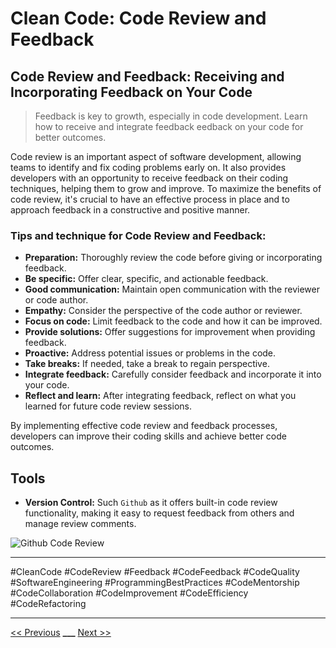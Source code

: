 # Clean Code: Code Review and Feedback



## Code Review and Feedback: Receiving and Incorporating Feedback on Your Code

> Feedback is key to growth, especially in code development. Learn how to receive and integrate feedback eedback on your code for better outcomes.

Code review is an important aspect of software development, allowing teams to identify and fix coding problems early on. It also provides developers with an opportunity to receive feedback on their coding techniques, helping them to grow and improve. To maximize the benefits of code review, it's crucial to have an effective process in place and to approach feedback in a constructive and positive manner.

### Tips and technique for Code Review and Feedback:

- **Preparation:** Thoroughly review the code before giving or incorporating feedback.
- **Be specific:** Offer clear, specific, and actionable feedback.
- **Good communication:** Maintain open communication with the reviewer or code author.
- **Empathy:** Consider the perspective of the code author or reviewer.
- **Focus on code:** Limit feedback to the code and how it can be improved.
- **Provide solutions:** Offer suggestions for improvement when providing feedback.
- **Proactive:** Address potential issues or problems in the code.
- **Take breaks:** If needed, take a break to regain perspective.
- **Integrate feedback:** Carefully consider feedback and incorporate it into your code.
- **Reflect and learn:** After integrating feedback, reflect on what you learned for future code review sessions.

By implementing effective code review and feedback processes, developers can improve their coding skills and achieve better code outcomes.

## Tools

- **Version Control:** Such `Github` as it offers built-in code review functionality, making it easy to request feedback from others and manage review comments.

![Github Code Review](./code-review.png)

---

#CleanCode #CodeReview #Feedback #CodeFeedback #CodeQuality #SoftwareEngineering #ProgrammingBestPractices #CodeMentorship #CodeCollaboration #CodeImprovement #CodeEfficiency #CodeRefactoring

---

[<< Previous](../day-11-code-optimization/README.md) **\_\_\_**
[Next >>](../day-13-code-documentation/README.md)
